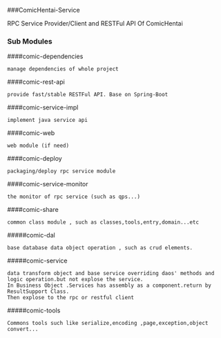 ###ComicHentai-Service

RPC Service Provider/Client and RESTFul API Of ComicHentai

### Sub Modules

####comic-dependencies  
	
	manage dependencies of whole project
	
####comic-rest-api  

	provide fast/stable RESTFul API. Base on Spring-Boot

####comic-service-impl  
	
	implement java service api

####comic-web  

	web module (if need)

####comic-deploy

    packaging/deploy rpc service module
    
####comic-service-monitor

    the monitor of rpc service (such as qps...)
 
####comic-share  

	common class module , such as classes,tools,entry,domain...etc
	
#####comic-dal
	
	base database data object operation , such as crud elements.

#####comic-service
	
	data transform object and base service overriding daos' methods and logic operation.but not explose the service.
	In Business Object .Services has assembly as a component.return by ResultSupport Class.
	Then explose to the rpc or restful client

#####comic-tools
	
	Commons tools such like serialize,encoding ,page,exception,object convert...